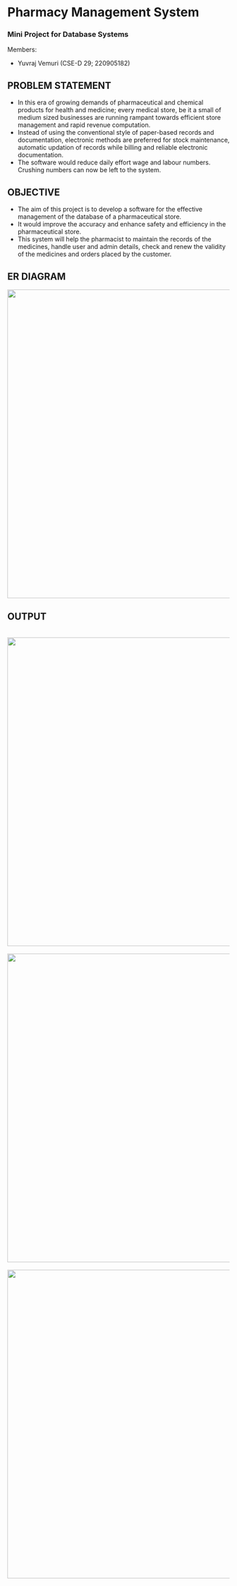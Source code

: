 # Pharmacy Management System

### Mini Project for Database Systems 

Members:
- Yuvraj Vemuri (CSE-D 29; 220905182)

## PROBLEM STATEMENT
- In this era of growing demands of pharmaceutical and chemical products for health and medicine; every medical store, be it a small of medium sized businesses are running rampant towards efficient store management and rapid revenue computation. 
- Instead of using the conventional style of paper-based records and documentation, electronic methods are preferred for stock maintenance, automatic updation of records while billing and reliable electronic documentation.
- The software would reduce daily effort wage and labour numbers. Crushing numbers can now be left to the system.

## OBJECTIVE
- The aim of this project is to develop a software for the effective management of the database of a pharmaceutical store.
- It would improve the accuracy and enhance safety and efficiency in the pharmaceutical store.
- This system will help the pharmacist to maintain the records of the medicines, handle user and admin details, check and renew the validity of the medicines and orders placed by the customer.


## ER DIAGRAM
<img src="https://github.com/PerryThePlatyputh/Pharmaceutical-Database-DBMS-MiniProject-/blob/main/ER.jpeg" width=700><br>

## OUTPUT
<br><img src="hhttps://github.com/PerryThePlatyputh/Pharmaceutical-Database-DBMS-MiniProject-/blob/main/user1.jpg" width=700><br>
<br><img src="https://github.com/PerryThePlatyputh/Pharmaceutical-Database-DBMS-MiniProject-/blob/main/user2.jpg" width=700><br>
<br><img src="https://github.com/PerryThePlatyputh/Pharmaceutical-Database-DBMS-MiniProject-/blob/main/signup.jpg" width=700><br>
